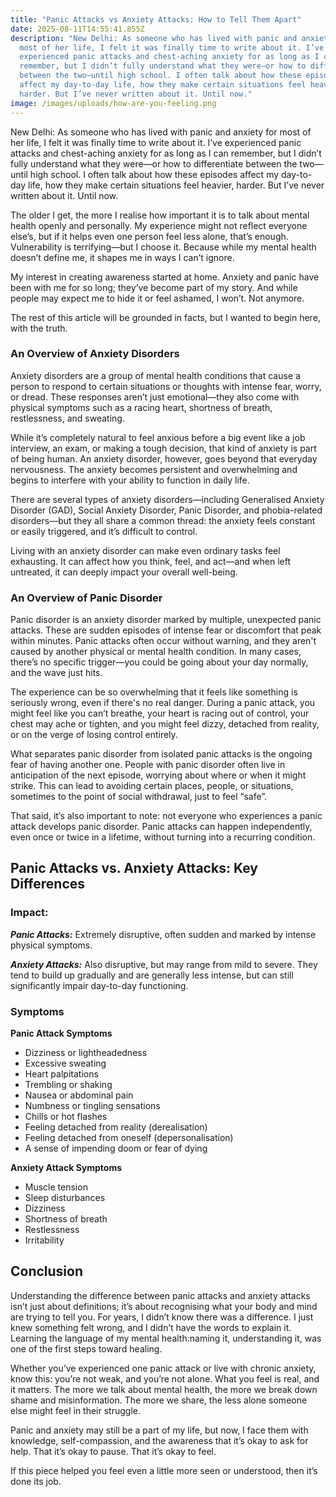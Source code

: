```yaml
---
title: "Panic Attacks vs Anxiety Attacks: How to Tell Them Apart"
date: 2025-08-11T14:55:41.855Z
description: "New Delhi: As someone who has lived with panic and anxiety for
  most of her life, I felt it was finally time to write about it. I’ve
  experienced panic attacks and chest-aching anxiety for as long as I can
  remember, but I didn’t fully understand what they were—or how to differentiate
  between the two—until high school. I often talk about how these episodes
  affect my day-to-day life, how they make certain situations feel heavier,
  harder. But I’ve never written about it. Until now."
image: /images/uploads/how-are-you-feeling.png
---
```

New Delhi: As someone who has lived with panic and anxiety for most of her life, I felt it was finally time to write about it. I’ve experienced panic attacks and chest-aching anxiety for as long as I can remember, but I didn’t fully understand what they were—or how to differentiate between the two—until high school. I often talk about how these episodes affect my day-to-day life, how they make certain situations feel heavier, harder. But I’ve never written about it. Until now.

The older I get, the more I realise how important it is to talk about mental health openly and personally. My experience might not reflect everyone else’s, but if it helps even one person feel less alone, that’s enough. Vulnerability is terrifying—but I choose it. Because while my mental health doesn’t define me, it shapes me in ways I can’t ignore.

My interest in creating awareness started at home. Anxiety and panic have been with me for so long; they’ve become part of my story. And while people may expect me to hide it or feel ashamed, I won’t. Not anymore.

The rest of this article will be grounded in facts, but I wanted to begin here, with the truth.

### An Overview of Anxiety Disorders

Anxiety disorders are a group of mental health conditions that cause a person to respond to certain situations or thoughts with intense fear, worry, or dread. These responses aren’t just emotional—they also come with physical symptoms such as a racing heart, shortness of breath, restlessness, and sweating.

While it’s completely natural to feel anxious before a big event like a job interview, an exam, or making a tough decision, that kind of anxiety is part of being human. An anxiety disorder, however, goes beyond that everyday nervousness. The anxiety becomes persistent and overwhelming and begins to interfere with your ability to function in daily life.

There are several types of anxiety disorders—including Generalised Anxiety Disorder (GAD), Social Anxiety Disorder, Panic Disorder, and phobia-related disorders—but they all share a common thread: the anxiety feels constant or easily triggered, and it’s difficult to control.

Living with an anxiety disorder can make even ordinary tasks feel exhausting. It can affect how you think, feel, and act—and when left untreated, it can deeply impact your overall well-being.

### An Overview of Panic Disorder

Panic disorder is an anxiety disorder marked by multiple, unexpected panic attacks. These are sudden episodes of intense fear or discomfort that peak within minutes. Panic attacks often occur without warning, and they aren't caused by another physical or mental health condition. In many cases, there’s no specific trigger—you could be going about your day normally, and the wave just hits.

The experience can be so overwhelming that it feels like something is seriously wrong, even if there's no real danger. During a panic attack, you might feel like you can’t breathe, your heart is racing out of control, your chest may ache or tighten, and you might feel dizzy, detached from reality, or on the verge of losing control entirely.

What separates panic disorder from isolated panic attacks is the ongoing fear of having another one. People with panic disorder often live in anticipation of the next episode, worrying about where or when it might strike. This can lead to avoiding certain places, people, or situations, sometimes to the point of social withdrawal, just to feel “safe”.

That said, it’s also important to note: not everyone who experiences a panic attack develops panic disorder. Panic attacks can happen independently, even once or twice in a lifetime, without turning into a recurring condition.

## Panic Attacks vs. Anxiety Attacks: Key Differences

### Impact:

***Panic Attacks:*** Extremely disruptive, often sudden and marked by intense physical symptoms.

***Anxiety Attacks:*** Also disruptive, but may range from mild to severe. They tend to build up gradually and are generally less intense, but can still significantly impair day-to-day functioning.

### **S﻿ymptoms**

**Panic Attack Symptoms**

* Dizziness or lightheadedness
* Excessive sweating
* Heart palpitations
* Trembling or shaking
* Nausea or abdominal pain
* Numbness or tingling sensations
* Chills or hot flashes
* Feeling detached from reality (derealisation)
* Feeling detached from oneself (depersonalisation)
* A sense of impending doom or fear of dying

**Anxiety Attack Symptoms**

* Muscle tension
* Sleep disturbances
* Dizziness
* Shortness of breath
* Restlessness
* Irritability

## Conclusion

Understanding the difference between panic attacks and anxiety attacks isn’t just about definitions; it’s about recognising what your body and mind are trying to tell you. For years, I didn’t know there was a difference. I just knew something felt wrong, and I didn’t have the words to explain it. Learning the language of my mental health:naming it, understanding it, was one of the first steps toward healing.  

Whether you’ve experienced one panic attack or live with chronic anxiety, know this: you’re not weak, and you’re not alone. What you feel is real, and it matters. The more we talk about mental health, the more we break down shame and misinformation. The more we share, the less alone someone else might feel in their struggle.

Panic and anxiety may still be a part of my life, but now, I face them with knowledge, self-compassion, and the awareness that it’s okay to ask for help. That it’s okay to pause. That it’s okay to feel.

If this piece helped you feel even a little more seen or understood, then it’s done its job.